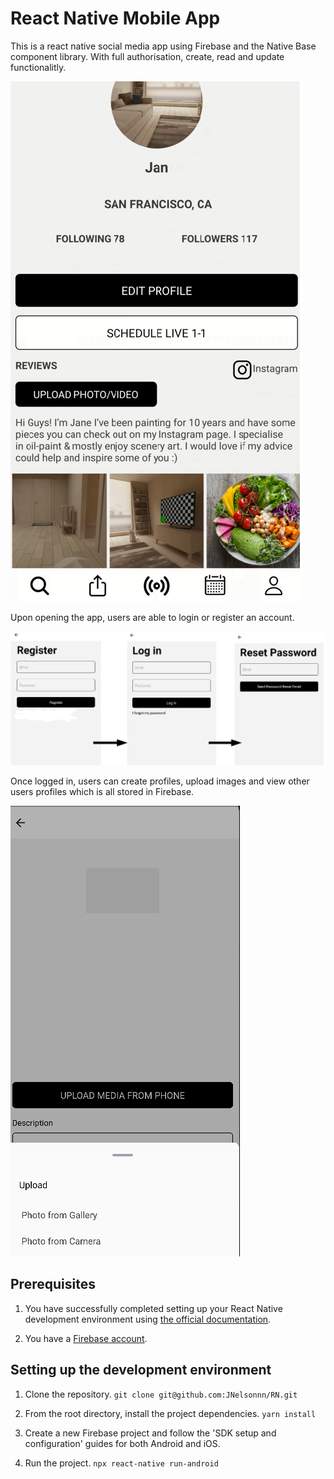 # React Native Mobile App




This is a react native social media app using Firebase and the Native Base component library. With full authorisation, create, read and update functionalitly.

 ![profile screen](profile.png)
 
 
 
 
Upon opening the app, users are able to login or register an account. 

![log in flow](loginflow.PNG)




Once logged in, users can create profiles, upload images and view other users profiles which is all stored in Firebase.

![uploadscreen](uploadMedia.png)












## Prerequisites

1. You have successfully completed setting up your React Native development environment using [the official documentation](https://reactnative.dev/docs/environment-setup).

2. You have a [Firebase account](https://console.firebase.google.com/).

## Setting up the development environment

1. Clone the repository.
  `git clone git@github.com:JNelsonnn/RN.git` 

2. From the root directory, install the project dependencies.
  `yarn install`

3. Create a new Firebase project and follow the 'SDK setup and configuration' guides for both Android and iOS.

4. Run the project.
  `npx react-native run-android`
